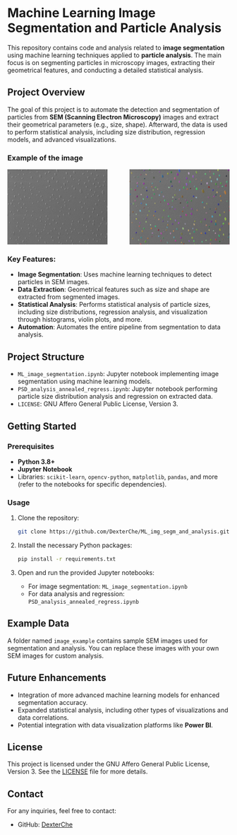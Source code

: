 # Machine Learning Image Segmentation and Particle Analysis

This repository contains code and analysis related to **image segmentation** using machine learning techniques applied to **particle analysis**. The main focus is on segmenting particles in microscopy images, extracting their geometrical features, and conducting a detailed statistical analysis.

## Project Overview

The goal of this project is to automate the detection and segmentation of particles from **SEM (Scanning Electron Microscopy)** images and extract their geometrical parameters (e.g., size, shape). Afterward, the data is used to perform statistical analysis, including size distribution, regression models, and advanced visualizations.
### Example of the image
<div style="display: flex; justify-content: space-between;">
  <img src="https://raw.githubusercontent.com/DexterChe/ML_img_segm_and_analysis/main/image_example/D50_10kV_1_row_005.tif" alt="Example image" width="45%"/>
  <img src="https://github.com/DexterChe/ML_img_segm_and_analysis/blob/main/examples_results/D50_10kV_1_row_005%20Segmented.tif" alt="Segmented image" width="45%"/>
</div>

### Key Features:
- **Image Segmentation**: Uses machine learning techniques to detect particles in SEM images.
- **Data Extraction**: Geometrical features such as size and shape are extracted from segmented images.
- **Statistical Analysis**: Performs statistical analysis of particle sizes, including size distributions, regression analysis, and visualization through histograms, violin plots, and more.
- **Automation**: Automates the entire pipeline from segmentation to data analysis.

## Project Structure

- `ML_image_segmentation.ipynb`: Jupyter notebook implementing image segmentation using machine learning models.
- `PSD_analysis_annealed_regress.ipynb`: Jupyter notebook performing particle size distribution analysis and regression on extracted data.
- `LICENSE`: GNU Affero General Public License, Version 3.

## Getting Started

### Prerequisites

- **Python 3.8+**
- **Jupyter Notebook**
- Libraries: `scikit-learn`, `opencv-python`, `matplotlib`, `pandas`, and more (refer to the notebooks for specific dependencies).

### Usage

1. Clone the repository:
    ```bash
    git clone https://github.com/DexterChe/ML_img_segm_and_analysis.git
    ```

2. Install the necessary Python packages:
    ```bash
    pip install -r requirements.txt
    ```

3. Open and run the provided Jupyter notebooks:
    - For image segmentation: `ML_image_segmentation.ipynb`
    - For data analysis and regression: `PSD_analysis_annealed_regress.ipynb`

## Example Data

A folder named `image_example` contains sample SEM images used for segmentation and analysis. You can replace these images with your own SEM images for custom analysis.

## Future Enhancements

- Integration of more advanced machine learning models for enhanced segmentation accuracy.
- Expanded statistical analysis, including other types of visualizations and data correlations.
- Potential integration with data visualization platforms like **Power BI**.

## License

This project is licensed under the GNU Affero General Public License, Version 3. See the [LICENSE](LICENSE) file for more details.

## Contact

For any inquiries, feel free to contact:
- GitHub: [DexterChe](https://github.com/DexterChe)